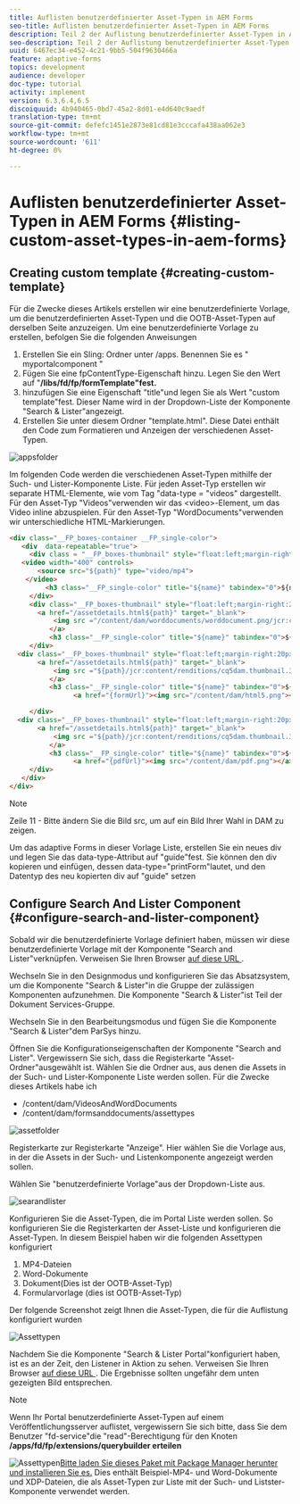 ```yaml
---
title: Auflisten benutzerdefinierter Asset-Typen in AEM Forms
seo-title: Auflisten benutzerdefinierter Asset-Typen in AEM Forms
description: Teil 2 der Auflistung benutzerdefinierter Asset-Typen in AEM Forms
seo-description: Teil 2 der Auflistung benutzerdefinierter Asset-Typen in AEM Forms
uuid: 6467ec34-e452-4c21-9bb5-504f9630466a
feature: adaptive-forms
topics: development
audience: developer
doc-type: tutorial
activity: implement
version: 6.3,6.4,6.5
discoiquuid: 4b940465-0bd7-45a2-8d01-e4d640c9aedf
translation-type: tm+mt
source-git-commit: defefc1451e2873e81cd81e3cccafa438aa062e3
workflow-type: tm+mt
source-wordcount: '611'
ht-degree: 0%

---
```



# Auflisten benutzerdefinierter Asset-Typen in AEM Forms {#listing-custom-asset-types-in-aem-forms}

## Creating custom template {#creating-custom-template}


Für die Zwecke dieses Artikels erstellen wir eine benutzerdefinierte Vorlage, um die benutzerdefinierten Asset-Typen und die OOTB-Asset-Typen auf derselben Seite anzuzeigen. Um eine benutzerdefinierte Vorlage zu erstellen, befolgen Sie die folgenden Anweisungen

1. Erstellen Sie ein Sling: Ordner unter /apps. Benennen Sie es &quot; myportalcomponent &quot;
1. Fügen Sie eine fpContentType-Eigenschaft hinzu. Legen Sie den Wert auf &quot;**/libs/fd/fp/formTemplate&quot;fest.**
1. hinzufügen Sie eine Eigenschaft &quot;title&quot;und legen Sie als Wert &quot;custom template&quot;fest. Dieser Name wird in der Dropdown-Liste der Komponente &quot;Search &amp; Lister&quot;angezeigt.
1. Erstellen Sie unter diesem Ordner &quot;template.html&quot;. Diese Datei enthält den Code zum Formatieren und Anzeigen der verschiedenen Asset-Typen.

![appsfolder](assets/appsfolder_.png)

Im folgenden Code werden die verschiedenen Asset-Typen mithilfe der Such- und Lister-Komponente Liste. Für jeden Asset-Typ erstellen wir separate HTML-Elemente, wie vom Tag &quot;data-type = &quot;videos&quot; dargestellt. Für den Asset-Typ &quot;Videos&quot;verwenden wir das &lt;video>-Element, um das Video inline abzuspielen. Für den Asset-Typ &quot;WordDocuments&quot;verwenden wir unterschiedliche HTML-Markierungen.

```html
<div class="__FP_boxes-container __FP_single-color">
   <div  data-repeatable="true">
     <div class = "__FP_boxes-thumbnail" style="float:left;margin-right:20px;" data-type = "videos">
   <video width="400" controls>
       <source src="${path}" type="video/mp4">
    </video>
         <h3 class="__FP_single-color" title="${name}" tabindex="0">${name}</h3>
     </div>
     <div class="__FP_boxes-thumbnail" style="float:left;margin-right:20px;" data-type = "worddocuments">
       <a href="/assetdetails.html${path}" target="_blank">
           <img src ="/content/dam/worddocuments/worddocument.png/jcr:content/renditions/cq5dam.thumbnail.319.319.png"/>
          </a>
          <h3 class="__FP_single-color" title="${name}" tabindex="0">${name}</h3>
     </div>
  <div class="__FP_boxes-thumbnail" style="float:left;margin-right:20px;" data-type = "xfaForm">
       <a href="/assetdetails.html${path}" target="_blank">
           <img src ="${path}/jcr:content/renditions/cq5dam.thumbnail.319.319.png"/>
          </a>
          <h3 class="__FP_single-color" title="${name}" tabindex="0">${name}</h3>
                <a href="{formUrl}"><img src="/content/dam/html5.png"></a><p>

     </div>
  <div class="__FP_boxes-thumbnail" style="float:left;margin-right:20px;" data-type = "printForm">
       <a href="/assetdetails.html${path}" target="_blank">
           <img src ="${path}/jcr:content/renditions/cq5dam.thumbnail.319.319.png"/>
          </a>
          <h3 class="__FP_single-color" title="${name}" tabindex="0">${name}</h3>
                <a href="{pdfUrl}"><img src="/content/dam/pdf.png"></a><p>
     </div>
   </div>
</div>
```

>[!NOTE]
>
>Zeile 11 - Bitte ändern Sie die Bild src, um auf ein Bild Ihrer Wahl in DAM zu zeigen.
>
>Um das adaptive Forms in dieser Vorlage Liste, erstellen Sie ein neues div und legen Sie das data-type-Attribut auf &quot;guide&quot;fest. Sie können den div kopieren und einfügen, dessen data-type=&quot;printForm&quot;lautet, und den Datentyp des neu kopierten div auf &quot;guide&quot; setzen

## Configure Search And Lister Component {#configure-search-and-lister-component}

Sobald wir die benutzerdefinierte Vorlage definiert haben, müssen wir diese benutzerdefinierte Vorlage mit der Komponente &quot;Search and Lister&quot;verknüpfen. Verweisen Sie Ihren Browser [auf diese URL ](http://localhost:4502/editor.html/content/AemForms/CustomPortal.html).

Wechseln Sie in den Designmodus und konfigurieren Sie das Absatzsystem, um die Komponente &quot;Search &amp; Lister&quot;in die Gruppe der zulässigen Komponenten aufzunehmen. Die Komponente &quot;Search &amp; Lister&quot;ist Teil der Dokument Services-Gruppe.

Wechseln Sie in den Bearbeitungsmodus und fügen Sie die Komponente &quot;Search &amp; Lister&quot;dem ParSys hinzu.

Öffnen Sie die Konfigurationseigenschaften der Komponente &quot;Search and Lister&quot;. Vergewissern Sie sich, dass die Registerkarte &quot;Asset-Ordner&quot;ausgewählt ist. Wählen Sie die Ordner aus, aus denen die Assets in der Such- und Lister-Komponente Liste werden sollen. Für die Zwecke dieses Artikels habe ich

* /content/dam/VideosAndWordDocuments
* /content/dam/formsanddocuments/assettypes

![assetfolder](assets/selectingassetfolders.png)

Registerkarte zur Registerkarte &quot;Anzeige&quot;. Hier wählen Sie die Vorlage aus, in der die Assets in der Such- und Listenkomponente angezeigt werden sollen.

Wählen Sie &quot;benutzerdefinierte Vorlage&quot;aus der Dropdown-Liste aus.

![searandlister](assets/searchandlistercomponent.gif)

Konfigurieren Sie die Asset-Typen, die im Portal Liste werden sollen. So konfigurieren Sie die Registerkarten der Asset-Liste und konfigurieren die Asset-Typen. In diesem Beispiel haben wir die folgenden Assettypen konfiguriert

1. MP4-Dateien
1. Word-Dokumente
1. Dokument(Dies ist der OOTB-Asset-Typ)
1. Formularvorlage (dies ist OOTB-Asset-Typ)

Der folgende Screenshot zeigt Ihnen die Asset-Typen, die für die Auflistung konfiguriert wurden

![Assettypen](assets/assettypes.png)

Nachdem Sie die Komponente &quot;Search &amp; Lister Portal&quot;konfiguriert haben, ist es an der Zeit, den Listener in Aktion zu sehen. Verweisen Sie Ihren Browser [auf diese URL ](http://localhost:4502/content/AemForms/CustomPortal.html?wcmmode=disabled). Die Ergebnisse sollten ungefähr dem unten gezeigten Bild entsprechen.

>[!NOTE]
>
>Wenn Ihr Portal benutzerdefinierte Asset-Typen auf einem Veröffentlichungsserver auflistet, vergewissern Sie sich bitte, dass Sie dem Benutzer &quot;fd-service&quot;die &quot;read&quot;-Berechtigung für den Knoten **/apps/fd/fp/extensions/querybuilder erteilen**

![Assettypen](assets/assettypeslistings.png)[Bitte laden Sie dieses Paket mit Package Manager herunter und installieren Sie es.](assets/customassettypekt1.zip) Dies enthält Beispiel-MP4- und Word-Dokumente und XDP-Dateien, die als Asset-Typen zur Liste mit der Such- und Listster-Komponente verwendet werden.
